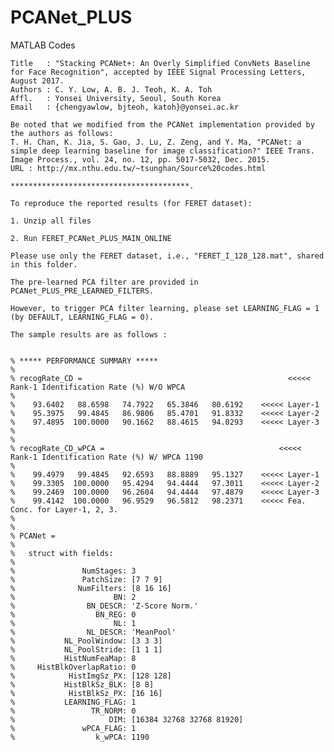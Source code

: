 # PCANet_PLUS
MATLAB Codes 


	Title   : "Stacking PCANet+: An Overly Simplified ConvNets Baseline for Face Recognition", accepted by IEEE Signal Processing Letters, August 2017. 
	Authors : C. Y. Low, A. B. J. Teoh, K. A. Toh
	Affl.   : Yonsei University, Seoul, South Korea
	Email   : {chengyawlow, bjteoh, katoh}@yonsei.ac.kr
	
	Be noted that we modified from the PCANet implementation provided by the authors as follows:
	T. H. Chan, K. Jia, S. Gao, J. Lu, Z. Zeng, and Y. Ma, "PCANet: a simple deep learning baseline for image classification?" IEEE Trans. Image Process., vol. 24, no. 12, pp. 5017-5032, Dec. 2015.
	URL : http://mx.nthu.edu.tw/~tsunghan/Source%20codes.html
	
	****************************************.
	
	To reproduce the reported results (for FERET dataset):
	
	1. Unzip all files
	
	2. Run FERET_PCANet_PLUS_MAIN_ONLINE
	
	Please use only the FERET dataset, i.e., "FERET_I_128_128.mat", shared in this folder.
	
	The pre-learned PCA filter are provided in PCANet_PLUS_PRE_LEARNED_FILTERS.
	
	However, to trigger PCA filter learning, please set LEARNING_FLAG = 1 (by DEFAULT, LEARNING_FLAG = 0). 
	
	The sample results are as follows :
	
	
	% ***** PERFORMANCE SUMMARY ***** 
	% 
	% recogRate_CD = 				                              <<<<< Rank-1 Identification Rate (%) W/O WPCA
	% 
	%    93.6402   88.6598   74.7922   65.3846   80.6192	<<<<< Layer-1
	%    95.3975   99.4845   86.9806   85.4701   91.8332	<<<<< Layer-2
	%    97.4895  100.0000   90.1662   88.4615   94.0293 	<<<<< Layer-3
	% 
	% 
	% recogRate_CD_wPCA =			                            <<<<< Rank-1 Identification Rate (%) W/ WPCA 1190
	% 
	%    99.4979   99.4845   92.6593   88.8889   95.1327	<<<<< Layer-1
	%    99.3305  100.0000   95.4294   94.4444   97.3011	<<<<< Layer-2	
	%    99.2469  100.0000   96.2604   94.4444   97.4879	<<<<< Layer-3
	%    99.4142  100.0000   96.9529   96.5812   98.2371	<<<<< Fea. Conc. for Layer-1, 2, 3.
	% 
	% 
	% PCANet = 
	% 
	%   struct with fields:
	% 
	%               NumStages: 3
	%	            PatchSize: [7 7 9]
	%              NumFilters: [8 16 16]
	%                      BN: 2
	%                BN_DESCR: 'Z-Score Norm.'
	%                  BN_REG: 0
	%                      NL: 1
	%                NL_DESCR: 'MeanPool'
	%           NL_PoolWindow: [3 3 3]
	%           NL_PoolStride: [1 1 1]
	%           HistNumFeaMap: 8
	%     HistBlkOverlapRatio: 0
	%            HistImgSz_PX: [128 128]
	%           HistBlkSz_BLK: [8 8]
	%            HistBlkSz_PX: [16 16]
	%           LEARNING_FLAG: 1
	%                 TR_NORM: 0
	%                     DIM: [16384 32768 32768 81920]
	%               wPCA_FLAG: 1
	%                  k_wPCA: 1190

	
